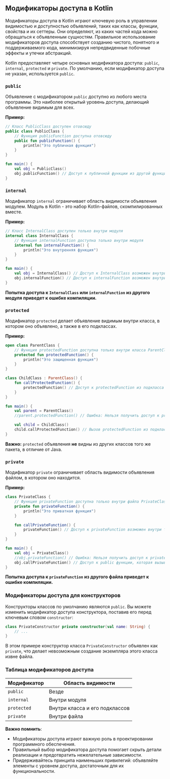 ## Модификаторы доступа в Kotlin

Модификаторы доступа в Kotlin играют ключевую роль в управлении видимостью и доступностью объявлений, таких как классы, функции, свойства и их сеттеры. Они определяют, из каких частей кода можно обращаться к объявленным сущностям. Правильное использование модификаторов доступа способствует созданию чистого, понятного и поддерживаемого кода, минимизируя непредвиденные побочные эффекты и утечки абстракций.

Kotlin предоставляет четыре основных модификатора доступа: `public`, `internal`, `protected` и `private`. По умолчанию, если модификатор доступа не указан, используется `public`.

### `public`

Объявление с модификатором `public` доступно из любого места программы. Это наиболее открытый уровень доступа, делающий объявление видимым для всех.

**Пример:**

```kotlin
// Класс PublicClass доступен отовсюду
public class PublicClass {
    // Функция publicFunction доступна отовсюду
    public fun publicFunction() {
        println("Это публичная функция")
    }
}

fun main() {
    val obj = PublicClass()
    obj.publicFunction() // Доступ к публичной функции из другой функции
}
```

### `internal`

Модификатор `internal` ограничивает область видимости объявления модулем. Модуль в Kotlin - это набор Kotlin-файлов, скомпилированных вместе. 

**Пример:**

```kotlin
// Класс InternalClass доступен только внутри модуля
internal class InternalClass {
    // Функция internalFunction доступна только внутри модуля
    internal fun internalFunction() {
        println("Это внутренняя функция")
    }
}

fun main() {
    val obj = InternalClass() // Доступ к InternalClass возможен внутри того же модуля
    obj.internalFunction() // Доступ к internalFunction возможен внутри того же модуля
}
```

**Попытка доступа к `InternalClass` или `internalFunction` из другого модуля приведет к ошибке компиляции.**

### `protected`

Модификатор `protected` делает объявление видимым внутри класса, в котором оно объявлено, а также в его подклассах.

**Пример:**

```kotlin
open class ParentClass {
    // Функция protectedFunction доступна только внутри класса ParentClass и его подклассов
    protected fun protectedFunction() {
        println("Это защищенная функция")
    }
}

class ChildClass : ParentClass() {
    fun callProtectedFunction() {
        protectedFunction() // Доступ к protectedFunction из подкласса
    }
}

fun main() {
    val parent = ParentClass()
    //parent.protectedFunction() // Ошибка: Нельзя получить доступ к protectedFunction извне класса или его подклассов

    val child = ChildClass()
    child.callProtectedFunction() // Вызов protectedFunction из подкласса
}
```

**Важно:** `protected` объявления **не** видны из других классов того же пакета, в отличие от Java.

### `private`

Модификатор `private` ограничивает область видимости объявления файлом, в котором оно находится.

**Пример:**

```kotlin
class PrivateClass {
    // Функция privateFunction доступна только внутри файла PrivateClass.kt
    private fun privateFunction() {
        println("Это приватная функция")
    }

    fun callPrivateFunction() {
        privateFunction() // Доступ к privateFunction возможен внутри того же файла
    }
}

fun main() {
    val obj = PrivateClass()
    //obj.privateFunction() // Ошибка: Нельзя получить доступ к privateFunction из другого файла
    obj.callPrivateFunction() // Доступ к public функции, которая вызывает privateFunction
}
```

**Попытка доступа к `privateFunction` из другого файла приведет к ошибке компиляции.**

### Модификаторы доступа для конструкторов

Конструкторы классов по умолчанию являются `public`. Вы можете изменить модификатор доступа конструктора, поставив его перед ключевым словом `constructor`:

```kotlin
class PrivateConstructor private constructor(val name: String) { 
    // ...
}
```

В этом примере конструктор класса `PrivateConstructor` объявлен как `private`, что делает невозможным создание экземпляра этого класса извне файла.

### Таблица модификаторов доступа

| Модификатор | Область видимости                                       |
|-------------|---------------------------------------------------------|
| `public`    | Везде                                                    |
| `internal`   | Внутри модуля                                           |
| `protected`  | Внутри класса и его подклассов                         |
| `private`   | Внутри файла                                               |

**Важно помнить**:

* Модификаторы доступа играют важную роль в проектировании программного обеспечения. 
* Правильный выбор модификатора доступа помогает скрыть детали реализации и предотвратить нежелательные зависимости. 
* Придерживайтесь принципа наименьших привилегий: объявляйте элементы с уровнем доступа, достаточным для их функциональности. 
